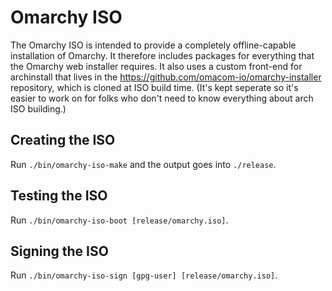 # Omarchy ISO

The Omarchy ISO is intended to provide a completely offline-capable installation of Omarchy. It therefore includes packages for everything that the Omarchy web installer requires. It also uses a custom front-end for archinstall that lives in the https://github.com/omacom-io/omarchy-installer repository, which is cloned at ISO build time. (It's kept seperate so it's easier to work on for folks who don't need to know everything about arch ISO building.)

## Creating the ISO

Run `./bin/omarchy-iso-make` and the output goes into `./release`.

## Testing the ISO

Run `./bin/omarchy-iso-boot [release/omarchy.iso]`.

## Signing the ISO

Run `./bin/omarchy-iso-sign [gpg-user] [release/omarchy.iso]`.
